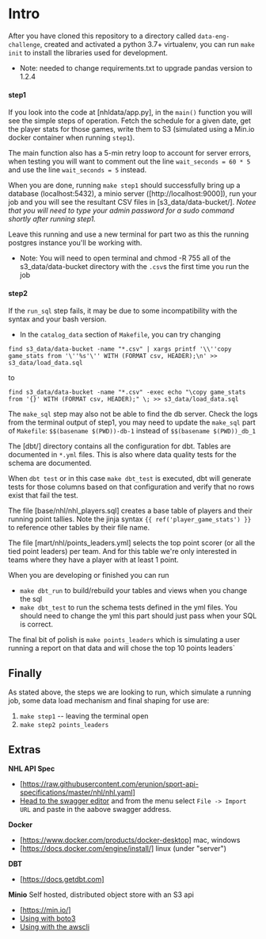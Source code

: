 # Intro

After you have cloned this repository to a directory called `data-eng-challenge`, created and activated a python 3.7+ virtualenv, you can run `make init` to install the libraries used for development.

* Note: needed to change requirements.txt to upgrade pandas version to 1.2.4

#### step1
If you look into the code at [nhldata/app.py], in the `main()` function you will see the simple steps of operation.  Fetch the schedule for a given date, get the player stats for those games, write them to S3 (simulated using a Min.io docker container when running `step1`).

The main function also has a 5-min retry loop to account for server errors, when testing you will want to comment out the line `wait_seconds = 60 * 5` and use the line `wait_seconds = 5` instead.

When you are done, running `make step1` should successfully bring up a database (localhost:5432), a minio server ([http://localhost:9000]), run your job and you will see the resultant CSV files in [s3_data/data-bucket/]. *Notee that you will need to type your admin password for a sudo command shortly after running step1.*

Leave this running and use a new terminal for part two as this the running postgres instance you'll be working with.

* Note: You will need to open terminal and chmod -R 755 all of the s3_data/data-bucket directory with the `.csv`s the first time you run the job

#### step2
If the `run_sql` step fails, it may be due to some incompatibility with the syntax and your bash version. 
* In the `catalog_data` section of `Makefile`, you can try changing 
```
find s3_data/data-bucket -name "*.csv" | xargs printf '\\''copy game_stats from '\''%s'\'' WITH (FORMAT csv, HEADER);\n' >> s3_data/load_data.sql
```
to
```
find s3_data/data-bucket -name "*.csv" -exec echo "\copy game_stats from '{}' WITH (FORMAT csv, HEADER);" \; >> s3_data/load_data.sql
```
The `make_sql` step may also not be able to find the db server. Check the logs from the terminal output of step1, you may need to update the `make_sql` part of `Makefile`: `$$(basename $(PWD))-db-1` instead of `$$(basename $(PWD))_db_1`

The [dbt/] directory contains all the configuration for dbt. Tables are documented in `*.yml` files.  This is also where data quality tests for the schema are documented. 

When `dbt test` or in this case `make dbt_test` is executed, dbt will generate tests for those columns based on that configuration and verify that no rows exist that fail the test.

The file [base/nhl/nhl_players.sql] creates a base table of players and their running point tallies. Note the jinja syntax `{{ ref('player_game_stats') }}` to reference other tables by their file name.

The file [mart/nhl/points_leaders.yml] selects the top point scorer (or all the tied point leaders) per team.  And for this table we're only interested in teams where they have a player with at least 1 point.

When you are developing or finished you can run 
* `make dbt_run` to build/rebuild your tables and views when you change the sql
* `make dbt_test` to run the schema tests defined in the yml files.  You should need to change the yml this part should just pass when your SQL is correct.

The final bit of polish is `make points_leaders` which is simulating a user running a report on that data and will chose the top 10 points leaders`

## Finally
As stated above, the steps we are looking to run, which simulate a running job, some data load mechanism and final shaping for use are:
1. `make step1`  -- leaving the terminal open
1. `make step2 points_leaders`  

## Extras
**NHL API Spec**
* [https://raw.githubusercontent.com/erunion/sport-api-specifications/master/nhl/nhl.yaml]
* [Head to the swagger editor](https://editor.swagger.io/) and from the menu select `File -> Import URL` and paste in the aabove swagger address.


**Docker**
* [https://www.docker.com/products/docker-desktop] mac, windows
* [https://docs.docker.com/engine/install/] linux (under "server")


**DBT**
* [https://docs.getdbt.com]

**Minio**
Self hosted, distributed object store with an S3 api
* [https://min.io/]
* [Using with boto3](https://docs.min.io/docs/how-to-use-aws-sdk-for-python-with-minio-server.html)
* [Using with the awscli](https://docs.min.io/docs/aws-cli-with-minio.html)


